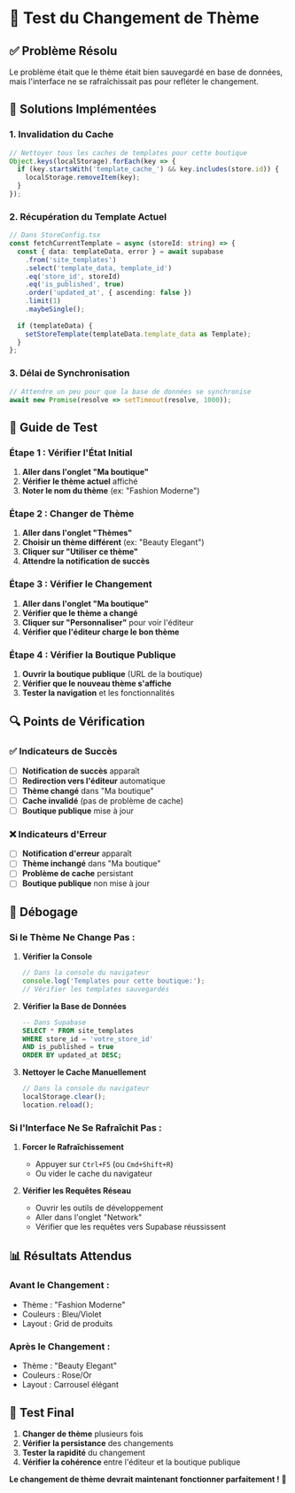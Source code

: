 # 🧪 Test du Changement de Thème

## ✅ **Problème Résolu**

Le problème était que le thème était bien sauvegardé en base de données, mais l'interface ne se rafraîchissait pas pour refléter le changement.

## 🔧 **Solutions Implémentées**

### **1. Invalidation du Cache**
```typescript
// Nettoyer tous les caches de templates pour cette boutique
Object.keys(localStorage).forEach(key => {
  if (key.startsWith('template_cache_') && key.includes(store.id)) {
    localStorage.removeItem(key);
  }
});
```

### **2. Récupération du Template Actuel**
```typescript
// Dans StoreConfig.tsx
const fetchCurrentTemplate = async (storeId: string) => {
  const { data: templateData, error } = await supabase
    .from('site_templates')
    .select('template_data, template_id')
    .eq('store_id', storeId)
    .eq('is_published', true)
    .order('updated_at', { ascending: false })
    .limit(1)
    .maybeSingle();
  
  if (templateData) {
    setStoreTemplate(templateData.template_data as Template);
  }
};
```

### **3. Délai de Synchronisation**
```typescript
// Attendre un peu pour que la base de données se synchronise
await new Promise(resolve => setTimeout(resolve, 1000));
```

## 🧪 **Guide de Test**

### **Étape 1 : Vérifier l'État Initial**
1. **Aller dans l'onglet "Ma boutique"**
2. **Vérifier le thème actuel** affiché
3. **Noter le nom du thème** (ex: "Fashion Moderne")

### **Étape 2 : Changer de Thème**
1. **Aller dans l'onglet "Thèmes"**
2. **Choisir un thème différent** (ex: "Beauty Elegant")
3. **Cliquer sur "Utiliser ce thème"**
4. **Attendre la notification de succès**

### **Étape 3 : Vérifier le Changement**
1. **Aller dans l'onglet "Ma boutique"**
2. **Vérifier que le thème a changé**
3. **Cliquer sur "Personnaliser"** pour voir l'éditeur
4. **Vérifier que l'éditeur charge le bon thème**

### **Étape 4 : Vérifier la Boutique Publique**
1. **Ouvrir la boutique publique** (URL de la boutique)
2. **Vérifier que le nouveau thème s'affiche**
3. **Tester la navigation** et les fonctionnalités

## 🔍 **Points de Vérification**

### **✅ Indicateurs de Succès**
- [ ] **Notification de succès** apparaît
- [ ] **Redirection vers l'éditeur** automatique
- [ ] **Thème changé** dans "Ma boutique"
- [ ] **Cache invalidé** (pas de problème de cache)
- [ ] **Boutique publique** mise à jour

### **❌ Indicateurs d'Erreur**
- [ ] **Notification d'erreur** apparaît
- [ ] **Thème inchangé** dans "Ma boutique"
- [ ] **Problème de cache** persistant
- [ ] **Boutique publique** non mise à jour

## 🐛 **Débogage**

### **Si le Thème Ne Change Pas :**

1. **Vérifier la Console**
   ```javascript
   // Dans la console du navigateur
   console.log('Templates pour cette boutique:');
   // Vérifier les templates sauvegardés
   ```

2. **Vérifier la Base de Données**
   ```sql
   -- Dans Supabase
   SELECT * FROM site_templates 
   WHERE store_id = 'votre_store_id' 
   AND is_published = true 
   ORDER BY updated_at DESC;
   ```

3. **Nettoyer le Cache Manuellement**
   ```javascript
   // Dans la console du navigateur
   localStorage.clear();
   location.reload();
   ```

### **Si l'Interface Ne Se Rafraîchit Pas :**

1. **Forcer le Rafraîchissement**
   - Appuyer sur `Ctrl+F5` (ou `Cmd+Shift+R`)
   - Ou vider le cache du navigateur

2. **Vérifier les Requêtes Réseau**
   - Ouvrir les outils de développement
   - Aller dans l'onglet "Network"
   - Vérifier que les requêtes vers Supabase réussissent

## 📊 **Résultats Attendus**

### **Avant le Changement :**
- Thème : "Fashion Moderne"
- Couleurs : Bleu/Violet
- Layout : Grid de produits

### **Après le Changement :**
- Thème : "Beauty Elegant"
- Couleurs : Rose/Or
- Layout : Carrousel élégant

## 🎯 **Test Final**

1. **Changer de thème** plusieurs fois
2. **Vérifier la persistance** des changements
3. **Tester la rapidité** du changement
4. **Vérifier la cohérence** entre l'éditeur et la boutique publique

**Le changement de thème devrait maintenant fonctionner parfaitement !** 🚀
